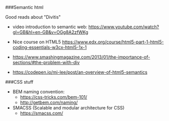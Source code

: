 ###Semantic html 

Good reads about "Divitis" 
- video introduction to semantic web: https://www.youtube.com/watch?gl=GB&hl=en-GB&v=OGg8A2zfWKg

- Nice course on HTML5 https://www.edx.org/course/html5-part-1-html5-coding-essentials-w3cx-html5-1x-1

- https://www.smashingmagazine.com/2013/01/the-importance-of-sections/#the-problem-with-div

- https://codepen.io/mi-lee/post/an-overview-of-html5-semantics

###CSS stuff

- BEM naming convention:
  - https://css-tricks.com/bem-101/
  - http://getbem.com/naming/
- SMACSS (Scalable and modular architecture for CSS)
  - https://smacss.com/
